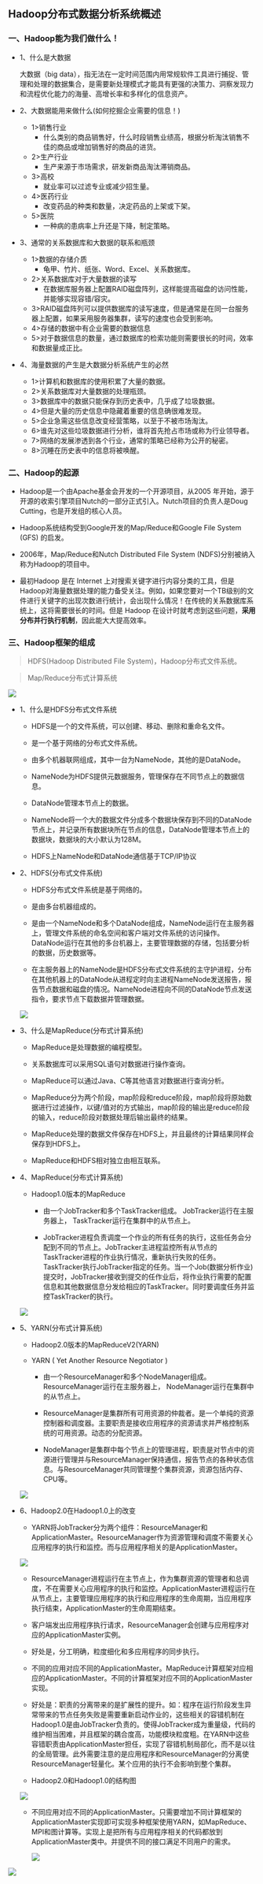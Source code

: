 ## Hadoop分布式数据分析系统概述

### 一、Hadoop能为我们做什么！

* 1、什么是大数据 

  大数据（big data），指无法在一定时间范围内用常规软件工具进行捕捉、管理和处理的数据集合，是需要新处理模式才能具有更强的决策力、洞察发现力和流程优化能力的海量、高增长率和多样化的信息资产。
* 2、大数据能用来做什么(如何挖掘企业需要的信息！)
    * 1>销售行业
        * 什么类别的商品销售好，什么时段销售业绩高，根据分析淘汰销售不佳的商品或增加销售好的商品的进货。
    * 2>生产行业
        * 生产来源于市场需求，研发新商品淘汰滞销商品。
    * 3>高校
        * 就业率可以过滤专业或减少招生量。
    * 4>医药行业
        * 改变药品的种类和数量，决定药品的上架或下架。
    * 5>医院
        * 一种病的患病率上升还是下降，制定策略。


* 3、通常的关系数据库和大数据的联系和瓶颈 
    * 1>数据的存储介质
        * 龟甲、竹片、纸张、Word、Excel、关系数据库。
    * 2>关系数据库对于大量数据的读写
        * 在数据库服务器上配置RAID磁盘阵列，这样能提高磁盘的访问性能，并能够实现容错/容灾。
    * 3>RAID磁盘阵列可以提供数据库的读写速度，但是通常是在同一台服务器上配置，如果采用服务器集群，读写的速度也会受到影响。
    * 4>存储的数据中有企业需要的数据信息
    * 5>对于数据信息的数量，通过数据库的检索功能则需要很长的时间，效率和数据量成正比。

* 4、海量数据的产生是大数据分析系统产生的必然 
    * 1>计算机和数据库的使用积累了大量的数据。
    * 2>关系数据库对大量数据的处理瓶颈。 
    * 3>数据库中的数据只能保存到历史表中，几乎成了垃圾数据。
    * 4>但是大量的历史信息中隐藏着重要的信息确很难发现。
    * 5>企业急需这些信息改变经营策略，以至于不被市场淘汰。
    * 6>谁先对这些垃圾数据进行分析，谁将首先抢占市场或称为行业领导者。
    * 7>网络的发展渗透到各个行业，通常的策略已经称为公开的秘密。
    * 8>沉睡在历史表中的信息将被唤醒。

### 二、Hadoop的起源 
* Hadoop是一个由Apache基金会开发的一个开源项目，从2005 年开始，源于开源的收索引擎项目Nutch的一部分正式引入。Nutch项目的负责人是Doug Cutting，也是开发组的核心人员。

* Hadoop系统结构受到Google开发的Map/Reduce和Google File System (GFS) 的启发。

* 2006年，Map/Reduce和Nutch Distributed File System (NDFS)分别被纳入称为Hadoop的项目中。 

* 最初Hadoop 是在 Internet 上对搜索关键字进行内容分类的工具，但是Hadoop对海量数据处理的能力备受关注。例如，如果您要对一个TB级别的文件进行关键字的出现次数进行统计，会出现什么情况！在传统的关系数据库系统上，这将需要很长的时间。但是 Hadoop 在设计时就考虑到这些问题，**采用分布并行执行机制**，因此能大大提高效率。 

### 三、Hadoop框架的组成
>HDFS(Hadoop Distributed File System)，Hadoop分布式文件系统。

>Map/Reduce分布式计算系统


![](../HDFS/img/Hadoop%E6%A1%86%E6%9E%B6%E7%9A%84%E7%BB%84%E6%88%90.png)

* 1、什么是HDFS分布式文件系统
    * HDFS是一个的文件系统，可以创建、移动、删除和重命名文件。
    
    * 是一个基于网络的分布式文件系统。
    
    * 由多个机器联网组成，其中一台为NameNode，其他的是DataNode。
    
    * NameNode为HDFS提供元数据服务，管理保存在不同节点上的数据信息。
    
    * DataNode管理本节点上的数据。
    
    * NameNode将一个大的数据文件分成多个数据块保存到不同的DataNode节点上，并记录所有数据块所在节点的信息，DataNode管理本节点上的数据块，数据块的大小默认为128M。
    
    * HDFS上NameNode和DataNode通信基于TCP/IP协议
    
* 2、HDFS(分布式文件系统)

    * HDFS分布式文件系统是基于网络的。
    
    * 是由多台机器组成的。
    
    * 是由一个NameNode和多个DataNode组成，NameNode运行在主服务器上，管理文件系统的命名空间和客户端对文件系统的访问操作。DataNode运行在其他的多台机器上，主要管理数据的存储，包括要分析的数据，历史数据等。
    
    * 在主服务器上的NameNode是HDFS分布式文件系统的主守护进程，分布在其他机器上的DataNode从进程定时向主进程NameNode发送报告，报告节点数据和磁盘的情况。NameNode进程向不同的DataNode节点发送指令，要求节点下载数据并管理数据。
    
    ![](../HDFS/img/HDFS%E7%BB%93%E6%9E%84%E5%9B%BE.png)
    
 * 3、什么是MapReduce(分布式计算系统)
 
    * MapReduce是处理数据的编程模型。
    
    * 关系数据库可以采用SQL语句对数据进行操作查询。
    
    * MapReduce可以通过Java、C等其他语言对数据进行查询分析。
    
    * MapReduce分为两个阶段，map阶段和reduce阶段，map阶段将原始数据进行过滤操作，以键/值对的方式输出，map阶段的输出是reduce阶段的输入，reduce阶段对数据处理后输出最终的结果。
    
    * MapReduce处理的数据文件保存在HDFS上，并且最终的计算结果同样会保存到HDFS上。
    
    * MapReduce和HDFS相对独立由相互联系。
    
* 4、MapReduce(分布式计算系统)

    * Hadoop1.0版本的MapReduce
    
        * 由一个JobTracker和多个TaskTracker组成。 JobTracker运行在主服务器上， TaskTracker运行在集群中的从节点上。
        
        * JobTracker进程负责调度一个作业的所有任务的执行，这些任务会分配到不同的节点上。JobTracker主进程监控所有从节点的TaskTracker进程的作业执行情况，重新执行失败的任务。TaskTracker执行JobTracker指定的任务。当一个Job(数据分析作业)提交时，JobTracker接收到提交的任作业后，将作业执行需要的配置信息和其他数据信息分发给相应的TaskTracker。同时要调度任务并监控TaskTracker的执行。
        
    ![](../HDFS/img/Hadoop1.0%E7%89%88%E6%9C%AC%E7%9A%84MapReduce%E7%BB%93%E6%9E%84%E5%9B%BE.png)


* 5、YARN(分布式计算系统)

    * Hadoop2.0版本的MapReduceV2(YARN)
    
    * YARN ( Yet Another Resource Negotiator )
    
        * 由一个ResourceManager和多个NodeManager组成。 ResourceManager运行在主服务器上， NodeManager运行在集群中的从节点上。
        
        * ResourceManager是集群所有可用资源的仲裁者。是一个单纯的资源控制器和调度器。主要职责是接收应用程序的资源请求并严格控制系统的可用资源。动态的分配资源。 
        
        * NodeManager是集群中每个节点上的管理进程，职责是对节点中的资源进行管理并与ResourceManager保持通信，报告节点的各种状态信息。与ResourceManager共同管理整个集群资源，资源包括内存、CPU等。

    ![](../HDFS/img/Hadoop2.0%E7%89%88%E6%9C%AC%E7%9A%84MapReduceV2(YARN)%E7%BB%93%E6%9E%84%E5%9B%BE.png)

* 6、Hadoop2.0在Hadoop1.0上的改变

    * YARN将JobTracker分为两个组件：ResourceManager和ApplicationMaster。ResourceManager作为资源管理和调度不需要关心应用程序的执行和监控。而与应用程序相关的是ApplicationMaster。
    
    ![](../HDFS/img/Hadoop2.0%E5%9C%A8Hadoop1.0%E4%B8%8A%E7%9A%84%E6%94%B9%E5%8F%98.png)
    
    * ResourceManager进程运行在主节点上，作为集群资源的管理者和总调度，不在需要关心应用程序的执行和监控。ApplicationMaster进程运行在从节点上，主要管理应用程序的执行和应用程序的生命周期，当应用程序执行结束，ApplicationMaster的生命周期结束。

    * 客户端发出应用程序执行请求，ResourceManager会创建与应用程序对应的ApplicationMaster实例。

    * 好处是，分工明确，粒度细化和多应用程序的同步执行。
    
    * 不同的应用对应不同的ApplicationMaster。MapReduce计算框架对应相应的ApplicationMaster。不同的计算框架对应不同的ApplicationMaster实现。

    * 好处是：职责的分离带来的是扩展性的提升。如：程序在运行阶段发生异常带来的节点任务失败是需要重新启动作业的，这些相关的容错机制在Hadoop1.0是由JobTracker负责的。使得JobTracker成为重量级，代码的维护相当困难，并且框架的耦合度高，功能模块粒度粗。在YARN中这些容错职责由ApplicationMaster担任，实现了容错机制局部化，而不是以往的全局管理。此外需要注意的是应用程序和ResourceManager的分离使ResourceManager轻量化。某个应用的执行不会影响到整个集群。

    * Hadoop2.0和Hadoop1.0的结构图
    
    ![](../HDFS/img/Hadoop2.0%E5%92%8CHadoop1.0%E7%9A%84%E7%BB%93%E6%9E%84%E5%9B%BE1.png)
    
    * 不同应用对应不同的ApplicationMaster。只需要增加不同计算框架的ApplicationMaster实现即可实现多种框架使用YARN，如MapReduce、MPI和图计算等。实现上是把所有与应用程序相关的代码都放到ApplicationMaster类中。并提供不同的接口满足不同用户的需求。 

        ![](../HDFS/img/Hadoop2.0%E5%92%8CHadoop1.0%E7%9A%84%E7%BB%93%E6%9E%84%E5%9B%BE2.png)
  

![](../HDFS/img/Hadoop%E7%94%9F%E6%80%81%E7%B3%BB%E7%BB%9F%E5%9B%BE.png)
